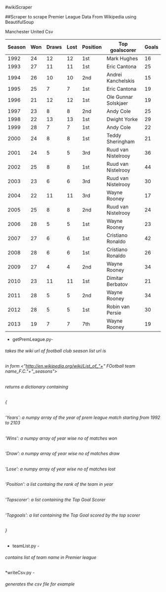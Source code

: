 #wikiScraper

##Scraper to scrape Premier League Data From Wikipedia using BeautifulSoup 

Manchester United Csv

| Season | Won | Draws | Lost | Position | Top goalscorer       | Goals |
|--------|-----|-------|------|----------|----------------------|-------|
| 1992   | 24  | 12    | 12   | 1st      | Mark Hughes          | 16    |
| 1993   | 27  | 11    | 11   | 1st      | Eric Cantona         | 25    |
| 1994   | 26  | 10    | 10   | 2nd      | Andrei Kanchelskis   | 15    |
| 1995   | 25  | 7     | 7    | 1st      | Eric Cantona         | 19    |
| 1996   | 21  | 12    | 12   | 1st      | Ole Gunnar Solskjaer | 19    |
| 1997   | 23  | 8     | 8    | 2nd      | Andy Cole            | 25    |
| 1998   | 22  | 13    | 13   | 1st      | Dwight Yorke         | 29    |
| 1999   | 28  | 7     | 7    | 1st      | Andy Cole            | 22    |
| 2000   | 24  | 8     | 8    | 1st      | Teddy Sheringham     | 21    |
| 2001   | 24  | 5     | 5    | 3rd      | Ruud van Nistelrooy  | 36    |
| 2002   | 25  | 8     | 8    | 1st      | Ruud van Nistelrooy  | 44    |
| 2003   | 23  | 6     | 6    | 3rd      | Ruud van Nistelrooy  | 30    |
| 2004   | 22  | 11    | 11   | 3rd      | Wayne Rooney         | 17    |
| 2005   | 25  | 8     | 8    | 2nd      | Ruud van Nistelrooy  | 24    |
| 2006   | 28  | 5     | 5    | 1st      | Wayne Rooney         | 23    |
| 2007   | 27  | 6     | 6    | 1st      | Cristiano Ronaldo    | 42    |
| 2008   | 28  | 6     | 6    | 1st      | Cristiano Ronaldo    | 26    |
| 2009   | 27  | 4     | 4    | 2nd      | Wayne Rooney         | 34    |
| 2010   | 23  | 11    | 11   | 1st      | Dimitar Berbatov     | 21    |
| 2011   | 28  | 5     | 5    | 2nd      | Wayne Rooney         | 34    |
| 2012   | 28  | 5     | 5    | 1st      | Robin van Persie     | 30    |
| 2013   | 19  | 7     | 7    | 7th      | Wayne Rooney         | 19    |



 * getPremLeague.py-
###### takes the wiki url of football club season list url is

######    in form <"http://en.wikipedia.org/wiki/List_of_"+" FOotball team name_F.C."+"_seasons">
######    returns a dictionary containing
######    {
######        'Years': a numpy array of the year of prem league match starting from 1992 to 2103
######        'Wins':  a numpy array of year wise no of matches won
######        'Draw':  a numpy array of year wise no of matches draw
######        'Lose':  a numpy array of year wise no of matches lost
######        'Position': a list containg the rank of the team in  year
######        'Topscorer': a list containing the Top Goal Scorer
######        'Topgoals':  a list containing the Top Goal scored by the top scorer
######    }

* teamList.py -
###### contains list of team name in Premier league
*writeCsv.py -
###### generates the csv file for example 

